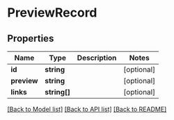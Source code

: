 # PreviewRecord

## Properties
Name | Type | Description | Notes
------------ | ------------- | ------------- | -------------
**id** | **string** |  | [optional] 
**preview** | **string** |  | [optional] 
**links** | **string[]** |  | [optional] 

[[Back to Model list]](../README.md#documentation-for-models) [[Back to API list]](../README.md#documentation-for-api-endpoints) [[Back to README]](../README.md)


